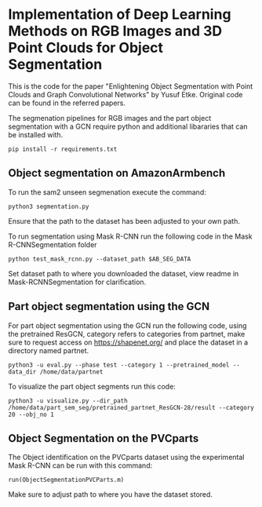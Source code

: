 # Implementation of Deep Learning Methods on RGB Images and 3D Point Clouds for Object Segmentation
This is the code for the paper "Enlightening Object Segmentation with Point Clouds and Graph
Convolutional Networks" by Yusuf Etke. Original code can be found in the referred papers.

The segmenation pipelines for RGB images and the part object segmentation with a GCN require python and additional libararies that can be installed with.

	pip install -r requirements.txt

## Object segmentation on AmazonArmbench

To run the sam2 unseen segmenation execute the command:

	python3 segmentation.py
 
Ensure that the path to the dataset has been adjusted to your own path.

To run segmentation using Mask R-CNN run the following code in the Mask R-CNNSegmentation folder

	python test_mask_rcnn.py --dataset_path $AB_SEG_DATA
	
Set dataset path to where you downloaded the dataset, view readme in Mask-RCNNSegmentation for clarification.

## Part object segmentation using the GCN
For part object segmentation using the GCN run the following code, using the pretrained ResGCN, category refers to categories from partnet, make sure to request access on https://shapenet.org/ and place the dataset in a directory named partnet.

	python3 -u eval.py --phase test --category 1 --pretrained_model --data_dir /home/data/partnet

To visualize the part object segments run this code:

	python3 -u visualize.py --dir_path /home/data/part_sem_seg/pretrained_partnet_ResGCN-28/result --category 20 --obj_no 1
	
## Object Segmentation on the PVCparts
The Object identification on the PVCparts dataset using the experimental Mask R-CNN can be run with this command:

	run(ObjectSegmentationPVCParts.m)

Make sure to adjust path to where you have the dataset stored.
